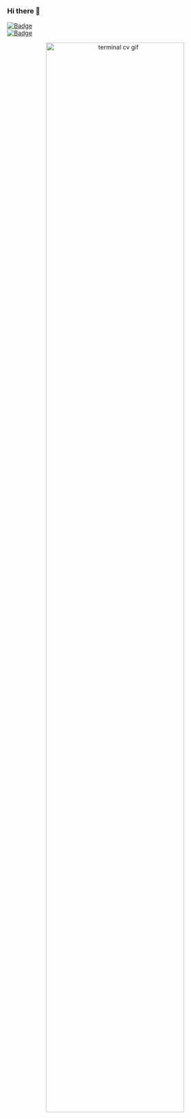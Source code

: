 ### Hi there 👋
[![Badge](https://v1-692dnyxtj7g5.runkit.sh/)](https://git.io/gradientbadge)  
[![Badge](https://untitled-1evp3k9h90bv.runkit.sh/)](https://git.io/gradientbadge)

<p align="center"><img style="width: 80%" src="./assets/terminal.gif" alt="terminal cv gif" />
</p>




<!--
**1024-m/1024-m** is a ✨ _special_ ✨ repository because its `README.md` (this file) appears on your GitHub profile.

Here are some ideas to get you started:

- 🔭 I’m currently working on ...
- 🌱 I’m currently learning ...
- 👯 I’m looking to collaborate on ...
- 🤔 I’m looking for help with ...
- 💬 Ask me about ...
- 📫 How to reach me: ...
- 😄 Pronouns: ...
- ⚡ Fun fact: ...
-->
